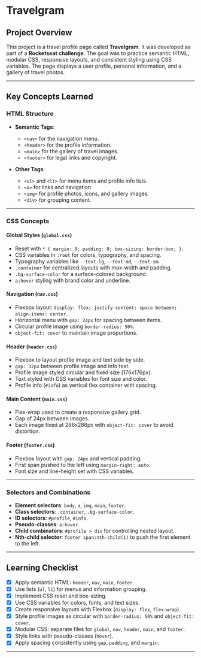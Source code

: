 # Travelgram

## Project Overview

This project is a travel profile page called **Travelgram**. It was developed as part of a **Rocketseat challenge**. The goal was to practice semantic HTML, modular CSS, responsive layouts, and consistent styling using CSS variables. The page displays a user profile, personal information, and a gallery of travel photos.

---

## Key Concepts Learned

### HTML Structure

* **Semantic Tags**:

  * `<nav>` for the navigation menu.
  * `<header>` for the profile information.
  * `<main>` for the gallery of travel images.
  * `<footer>` for legal links and copyright.

* **Other Tags**:

  * `<ul>` and `<li>` for menu items and profile info lists.
  * `<a>` for links and navigation.
  * `<img>` for profile photos, icons, and gallery images.
  * `<div>` for grouping content.

---

### CSS Concepts

#### Global Styles (`global.css`)

* Reset with `* { margin: 0; padding: 0; box-sizing: border-box; }`.
* CSS variables in `:root` for colors, typography, and spacing.
* Typography variables like `--text-lg`, `--text-md`, `--text-sm`.
* `.container` for centralized layouts with max-width and padding.
* `.bg-surface-color` for a surface-colored background.
* `a:hover` styling with brand color and underline.

#### Navigation (`nav.css`)

* Flexbox layout: `display: flex; justify-content: space-between; align-items: center`.
* Horizontal menu with `gap: 24px` for spacing between items.
* Circular profile image using `border-radius: 50%`.
* `object-fit: cover` to maintain image proportions.

#### Header (`header.css`)

* Flexbox to layout profile image and text side by side.
* `gap: 32px` between profile image and info text.
* Profile image styled circular and fixed size (176x176px).
* Text styled with CSS variables for font size and color.
* Profile info (`#info`) as vertical flex container with spacing.

#### Main Content (`main.css`)

* Flex-wrap used to create a responsive gallery grid.
* Gap of 24px between images.
* Each image fixed at 286x286px with `object-fit: cover` to avoid distortion.

#### Footer (`footer.css`)

* Flexbox layout with `gap: 24px` and vertical padding.
* First span pushed to the left using `margin-right: auto`.
* Font size and line-height set with CSS variables.

---

### Selectors and Combinations

* **Element selectors**: `body`, `a`, `img`, `main`, `footer`.
* **Class selectors**: `.container`, `.bg-surface-color`.
* **ID selectors**: `#profile`, `#info`.
* **Pseudo-classes**: `a:hover`.
* **Child combinators**: `#profile > div` for controlling nested layout.
* **Nth-child selector**: `footer span:nth-child(1)` to push the first element to the left.

---

## Learning Checklist

* [x] Apply semantic HTML: `header`, `nav`, `main`, `footer`.
* [x] Use lists (`ul`, `li`) for menus and information grouping.
* [x] Implement CSS reset and box-sizing.
* [x] Use CSS variables for colors, fonts, and text sizes.
* [x] Create responsive layouts with Flexbox (`display: flex`, `flex-wrap`).
* [x] Style profile images as circular with `border-radius: 50%` and `object-fit: cover`.
* [x] Modular CSS: separate files for `global`, `nav`, `header`, `main`, and `footer`.
* [x] Style links with pseudo-classes (`hover`).
* [x] Apply spacing consistently using `gap`, `padding`, and `margin`.

---